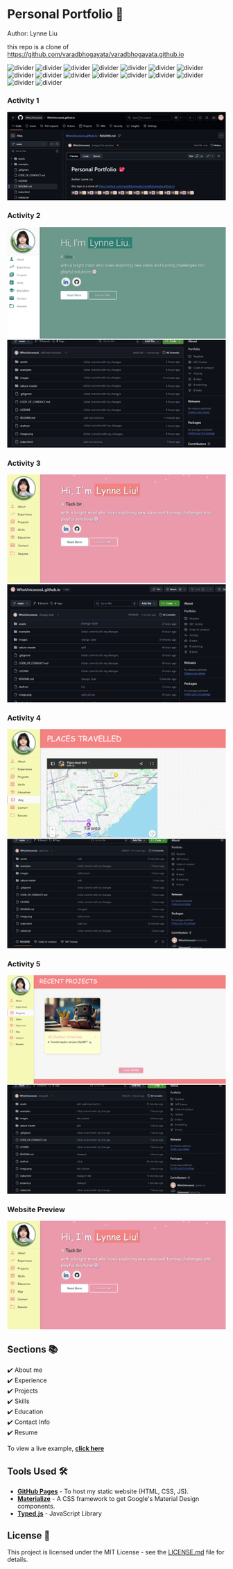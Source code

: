 # Personal Portfolio 💖   
Author: Lynne Liu

this repo is a clone of
https://github.com/varadbhogayata/varadbhogayata.github.io

![divider](https://img.shields.io/badge/✿-✿-pink)
![divider](https://img.shields.io/badge/✨-✨-ffe4e1)
![divider](https://img.shields.io/badge/✿-✿-pink)
![divider](https://img.shields.io/badge/✨-✨-ffe4e1)
![divider](https://img.shields.io/badge/✿-✿-pink)
![divider](https://img.shields.io/badge/✨-✨-ffe4e1)
![divider](https://img.shields.io/badge/✿-✿-pink)
![divider](https://img.shields.io/badge/✨-✨-ffe4e1)
![divider](https://img.shields.io/badge/✿-✿-pink)
![divider](https://img.shields.io/badge/✨-✨-ffe4e1)
![divider](https://img.shields.io/badge/✿-✿-pink)
![divider](https://img.shields.io/badge/✨-✨-ffe4e1)
![divider](https://img.shields.io/badge/✿-✿-pink)
![divider](https://img.shields.io/badge/✨-✨-ffe4e1)
![divider](https://img.shields.io/badge/✿-✿-pink)
![divider](https://img.shields.io/badge/✨-✨-ffe4e1)

### Activity 1
![readme_screenshot](images/readme_screenshot.png)  

### Activity 2 
![readme_screenshot](images/A2_1.png)  
![readme_screenshot](images/A2_2.jpg) 

### Activity 3
![readme_screenshot](images/A3_1.jpg)  
![readme_screenshot](images/A3_2.jpg)  

### Activity 4
![readme_screenshot](images/A4_1.png)  
![readme_screenshot](images/A4_2.png)  

### Activity 5
![readme_screenshot](images/A5_1.png)  
![readme_screenshot](images/A5_2.png)  

### Website Preview
<p align="center"> 
  <kbd>
    <a href="https://whounicooool.github.io/" target="_blank"><img src="images/main_page.png">
  </a>
  </kbd>
</p>

## Sections 📚
✔️ About me\
✔️ Experience\
✔️ Projects \
✔️ Skills \
✔️ Education\
✔️ Contact Info\
✔️ Resume

To view a live example, **[click here](https://whounicooool.github.io/)**

## Tools Used 🛠️
* [<b>GitHub Pages</b>](https://create-react-app.dev/docs/deployment/#github-pages) - To host my static website (HTML, CSS, JS).
* [<b>Materialize</b>](https://materializecss.com/) - A CSS framework to get Google's Material Design components.
* [<b>Typed.js</b>](https://mattboldt.com/demos/typed-js/) - JavaScript Library


## License 📄
This project is licensed under the MIT License - see the [LICENSE.md](./LICENSE) file for details.
